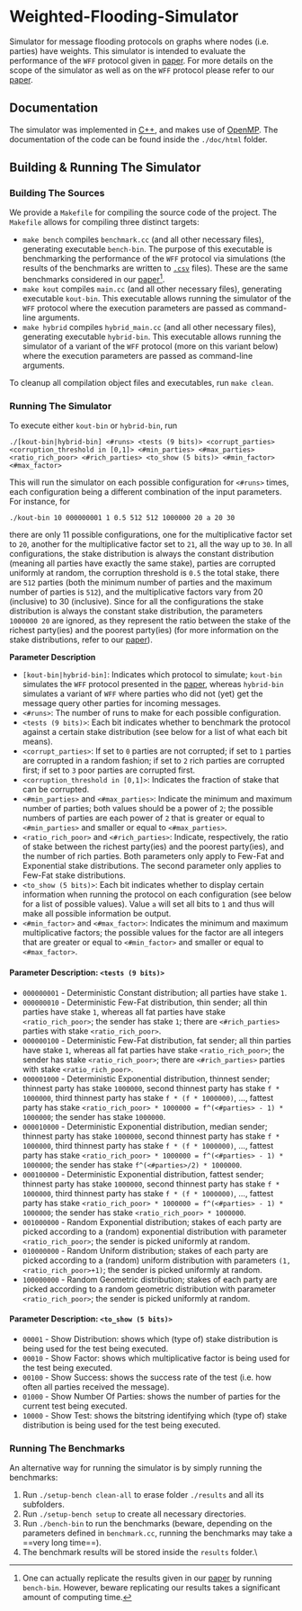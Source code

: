 # Weighted-Flooding-Simulator
Simulator for message flooding protocols on graphs where nodes (i.e. parties) have weights. This simulator is intended to evaluate the performance of the `WFF` protocol given in [paper](https://eprint.iacr.org/2022/608). For more details on the scope of the simulator as well as on the `WFF` protocol please refer to our [paper](https://eprint.iacr.org/2022/608).



## Documentation
The simulator was implemented in [C++](https://en.wikipedia.org/wiki/C%2B%2B), and makes use of [OpenMP](https://en.wikipedia.org/wiki/OpenMP).
The documentation of the code can be found inside the `./doc/html` folder.


## Building & Running The Simulator

### Building The Sources
We provide a `Makefile` for compiling the source code of the project.
The `Makefile` allows for compiling three distinct targets: 
- ```make bench``` compiles `benchmark.cc` (and all other necessary files), generating executable `bench-bin`.
The purpose of this executable is benchmarking the performance of the `WFF` protocol via simulations (the results of the benchmarks are written to [`.csv`](https://en.wikipedia.org/wiki/Comma-separated_values) files).
These are the same benchmarks considered in our [paper](https://eprint.iacr.org/2022/608)[^1].
- ```make kout``` compiles `main.cc` (and all other necessary files), generating executable `kout-bin`.
This executable allows running the simulator of the `WFF` protocol where the execution parameters are passed as command-line arguments.
- ```make hybrid``` compiles `hybrid_main.cc` (and all other necessary files), generating executable `hybrid-bin`.
This executable allows running the simulator of a variant of the `WFF` protocol (more on this variant below) where the execution parameters are passed as command-line arguments.

To cleanup all compilation object files and executables, run `make clean`.


### Running The Simulator
To execute either `kout-bin` or `hybrid-bin`, run
```
./[kout-bin|hybrid-bin] <#runs> <tests (9 bits)> <corrupt_parties> <corruption_threshold in [0,1]> <#min_parties> <#max_parties> <ratio_rich_poor> <#rich_parties> <to_show (5 bits)> <#min_factor> <#max_factor>
```
This will run the simulator on each possible configuration for `<#runs>` times, each configuration being a different combination of the input parameters.
For instance, for
```
./kout-bin 10 000000001 1 0.5 512 512 1000000 20 a 20 30
```
there are only 11 possible configurations, one for the multiplicative factor set to `20`, another for the multiplicative factor set to `21`, all the way up to `30`.
In all configurations, the stake distribution is always the constant distribution (meaning all parties have exactly the same stake), parties are corrupted uniformly at random, the corruption threshold is `0.5` the total stake, there are `512` parties (both the minimum number of parties and the maximum number of parties is `512`), and the multiplicative factors vary from 20 (inclusive) to 30 (inclusive).
Since for all the configurations the stake distribution is always the constant stake distribution, the parameters `1000000 20` are ignored, as they represent the ratio between the stake of the richest party(ies) and the poorest party(ies) (for more information on the stake distributions, refer to our [paper](https://eprint.iacr.org/2022/608)).

**Parameter Description**
- `[kout-bin|hybrid-bin]`: Indicates which protocol to simulate; `kout-bin` simulates the `WFF` protocol presented in the [paper](https://eprint.iacr.org/2022/608), whereas `hybrid-bin` simulates a variant of `WFF` where parties who did not (yet) get the message query other parties for incoming messages.
- `<#runs>`: The number of runs to make for each possible configuration.
- `<tests (9 bits)>`: Each bit indicates whether to benchmark the protocol against a certain stake distribution (see below for a list of what each bit means).
- `<corrupt_parties>`: If set to `0` parties are not corrupted; if set to `1` parties are corrupted in a random fashion; if set to `2` rich parties are corrupted first; if set to `3` poor parties are corrupted first.
- `<corruption_threshold in [0,1]>`: Indicates the fraction of stake that can be corrupted.
- `<#min_parties>` and `<#max_parties>`: Indicate the minimum and maximum number of parties; both values should be a power of `2`; the possible numbers of parties are each power of `2` that is greater or equal to `<#min_parties>` and smaller or equal to `<#max_parties>`.
- `<ratio_rich_poor>` and `<#rich_parties>`: Indicate, respectively, the ratio of stake between the richest party(ies) and the poorest party(ies), and the number of rich parties. Both parameters only apply to Few-Fat and Exponential stake distributions. The second parameter only applies to Few-Fat stake distributions.
- `<to_show (5 bits)>`: Each bit indicates whether to display certain information when running the protocol on each configuration (see below for a list of possible values).  Value `a` will set all bits to `1` and thus will make all possible information be output.
- `<#min_factor>` and `<#max_factor>`: Indicates the minimum and maximum multiplicative factors; the possible values for the factor are all integers that are greater or equal to `<#min_factor>` and smaller or equal to `<#max_factor>`.


#### Parameter Description: `<tests (9 bits)>`
- `000000001` - Deterministic Constant distribution; all parties have stake `1`.
- `000000010` - Deterministic Few-Fat distribution, thin sender; all thin parties have stake `1`, whereas all fat parties have stake `<ratio_rich_poor>`; the sender has stake `1`; there are `<#rich_parties>` parties with stake `<ratio_rich_poor>`.
- `000000100` - Deterministic Few-Fat distribution, fat sender; all thin parties have stake `1`, whereas all fat parties have stake `<ratio_rich_poor>`; the sender has stake `<ratio_rich_poor>`; there are `<#rich_parties>` parties with stake `<ratio_rich_poor>`.
- `000001000` - Deterministic Exponential distribution, thinnest sender; thinnest party has stake `1000000`, second thinnest party has stake `f * 1000000`, third thinnest party has stake `f * (f * 1000000)`, ..., fattest party has stake `<ratio_rich_poor> * 1000000 = f^(<#parties> - 1) * 1000000`; the sender has stake `1000000`.
- `000010000` - Deterministic Exponential distribution, median sender; thinnest party has stake `1000000`, second thinnest party has stake `f * 1000000`, third thinnest party has stake `f * (f * 1000000)`, ..., fattest party has stake `<ratio_rich_poor> * 1000000 = f^(<#parties> - 1) * 1000000`; the sender has stake `f^(<#parties>/2) * 1000000`.
- `000100000` - Deterministic Exponential distribution, fattest sender; thinnest party has stake `1000000`, second thinnest party has stake `f * 1000000`, third thinnest party has stake `f * (f * 1000000)`, ..., fattest party has stake `<ratio_rich_poor> * 1000000 = f^(<#parties> - 1) * 1000000`; the sender has stake `<ratio_rich_poor> * 1000000`.
- `001000000` - Random Exponential distribution; stakes of each party are picked according to a (random) exponential distribution with parameter `<ratio_rich_poor>`; the sender is picked uniformly at random.
- `010000000` - Random Uniform distribution; stakes of each party are picked according to a (random) uniform distribution with parameters `(1,<ratio_rich_poor>+1)`; the sender is picked uniformly at random.
- `100000000` - Random Geometric distribution; stakes of each party are picked according to a random geometric distribution with parameter `<ratio_rich_poor>`; the sender is picked uniformly at random.


#### Parameter Description: `<to_show (5 bits)>`
- `00001` - Show Distribution: shows which (type of) stake distribution is being used for the test being executed.
- `00010` - Show Factor: shows which multiplicative factor is being used for the test being executed.
- `00100` - Show Success: shows the success rate of the test (i.e. how often all parties received the message).
- `01000` - Show Number Of Parties: shows the number of parties for the current test being executed.
- `10000` - Show Test: shows the bitstring identifying which (type of) stake distribution is being used for the test being executed.


### Running The Benchmarks
An alternative way for running the simulator is by simply running the benchmarks:
1. Run `./setup-bench clean-all` to erase folder `./results` and all its subfolders.
2. Run `./setup-bench setup` to create all necessary directories.
3. Run `./bench-bin` to run the benchmarks (beware, depending on the parameters defined in `benchmark.cc`, running the benchmarks may take a ==very long time==).
4. The benchmark results will be stored inside the `results` folder.\

[^1]: One can actually replicate the results given in our [paper](https://eprint.iacr.org/2022/608) by running `bench-bin`. However, beware replicating our results takes a significant amount of computing time.
